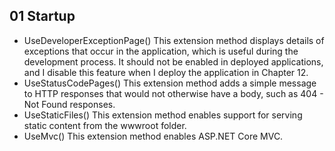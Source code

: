 ## 01 Startup

* UseDeveloperExceptionPage() This extension method displays details of exceptions that occur in the 
application, which is useful during the development process. It should not be enabled in deployed applications, and I disable this feature when I deploy the application in Chapter 12.
* UseStatusCodePages() This extension method adds a simple message to HTTP responses that would not otherwise have a body, such as 404 - Not Found responses.
* UseStaticFiles() This extension method enables support for serving static content from the wwwroot folder.
* UseMvc() This extension method enables ASP.NET Core MVC.